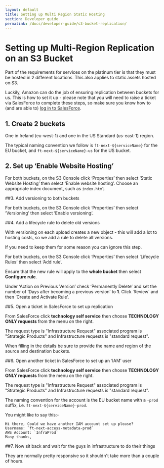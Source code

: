 ```yaml
---
layout: default
title: Setting up Multi Region Static Hosting
section: Developer guide
permalink: /docs/developer-guide/s3-bucket-replication/
---
```


# Setting up Multi-Region Replication on an S3 Bucket

Part of the requirements for services on the platinum tier is that they must be hosted in 2 different locations.  This also applies to static assets hosted on S3.  

Luckily, Amazon can do the job of ensuring replication between buckets for us.  This is how to set it up - please note that you will need to raise a ticket via SalesForce to complete these steps, so make sure you know how to (and are able to) [log in to SalesForce](https://financialtimes.my.salesforce.com).

## 1. Create 2 buckets
    
One in Ireland (eu-west-1) and one in the US Standard (us-east-1) region.

The typical naming convention we follow is `ft-next-${serviceName}` for the EU bucket, and `ft-next-${serviceName}-us` for the US bucket.

## 2. Set up ‘Enable Website Hosting’

For both buckets, on the S3 Console click ‘Properties’ then select ‘Static Website Hosting’ then select ‘Enable website hosting’.  Choose an appropriate index document, such as `index.html`.

##3. Add versioning to both buckets
    
For both buckets, on the S3 Console click ‘Properties’ then select ‘Versioning’ then select ‘Enable versioning’.
    
##4. Add a lifecycle rule to delete old versions
    
With versioning on each upload creates a new object - this will add a lot to hosting costs, so we add a rule to delete all versions.
    
If you need to keep them for some reason you can ignore this step.
    
For both buckets, on the S3 Console click ‘Properties’ then select ‘Lifecycle Rules’ then select ‘Add rule’.

Ensure that the new rule will apply to the **whole bucket** then select **Configure rule**.

Under ‘Action on Previous Version’ check ‘Permanently Delete’ and set the number of ‘Days after becoming a previous version’ to **1**.  Click ‘Review’ and then ‘Create and Activate Rule’.
    
##5. Open a ticket in SalesForce to set up replication

From SalesForce click __technology self service__ then choose __TECHNOLOGY ONLY requests__ from the menu on the right.

The request type is "Infrastructure Request" associated program is "Strategic Products" and Infrastructure requests is "standard request".

When filling in the details be sure to provide the name and region of the source and destination buckets.

##6. Open another ticket in SalesForce to set up an ‘IAM’ user

From SalesForce click __technology self service__ then choose __TECHNOLOGY ONLY requests__ from the menu on the right.

The request type is "Infrastructure Request" associated program is "Strategic Products" and Infrastructure requests is "standard request".

The naming convention for the account is the EU bucket name with a `-prod` suffix, i.e. `ft-next-${serviceName}-prod`.

You might like to say this:-

	Hi there, Could we have another IAM account set up please?
	Username: `ft-next-access-metadata-prod`
	AWS Account: `InfraProd`
	Many thanks,

##7. Now sit back and wait for the guys in infrastructure to do their things

They are normally pretty responsive so it shouldn't take more than a couple of hours.
